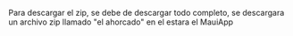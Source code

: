 Para descargar el zip, se debe de descargar todo completo, se descargara un archivo zip llamado "el ahorcado" en el estara el MauiApp
